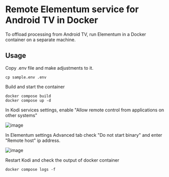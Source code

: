 # Remote Elementum service for Android TV in Docker

To offload processing from Android TV, run Elementum in a Docker container on a separate machine.

## Usage

Copy .env file and make adjustments to it.
```
cp sample.env .env
```

Build and start the container

``` 
docker compose build
docker compose up -d
```

In Kodi services settings, enable "Allow remote control from applications on other systems"

![image](https://user-images.githubusercontent.com/1036439/217650055-615077a4-b396-4822-ae93-51c1ef4dad7e.png)


In Elementum settings Advanced tab check "Do not start binary" and enter "Remote host" ip address.

![image](https://user-images.githubusercontent.com/1036439/217649957-6f67d3ce-e3cd-4e6e-8a8b-b633afdaae3d.png)

Restart Kodi and check the output of docker container

```
docker compose logs -f
```
